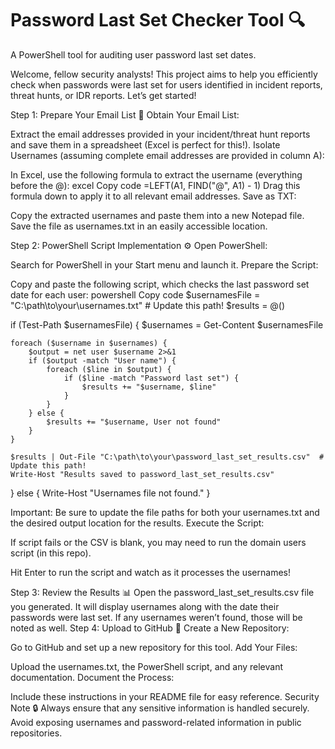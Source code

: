 # Password Last Set Checker Tool 🔍
A PowerShell tool for auditing user password last set dates.


Welcome, fellow security analysts! This project aims to help you efficiently check when passwords were last set for users identified in incident reports, threat hunts, or IDR reports. Let’s get started!

Step 1: Prepare Your Email List 📧
Obtain Your Email List:

Extract the email addresses provided in your incident/threat hunt reports and save them in a spreadsheet (Excel is perfect for this!).
Isolate Usernames (assuming complete email addresses are provided in column A):

In Excel, use the following formula to extract the username (everything before the @):
excel
Copy code
=LEFT(A1, FIND("@", A1) - 1)
Drag this formula down to apply it to all relevant email addresses.
Save as TXT:

Copy the extracted usernames and paste them into a new Notepad file.
Save the file as usernames.txt in an easily accessible location.

Step 2: PowerShell Script Implementation ⚙️
Open PowerShell:

Search for PowerShell in your Start menu and launch it.
Prepare the Script:

Copy and paste the following script, which checks the last password set date for each user:
powershell
Copy code
$usernamesFile = "C:\path\to\your\usernames.txt"  # Update this path!
$results = @()

if (Test-Path $usernamesFile) {
    $usernames = Get-Content $usernamesFile

    foreach ($username in $usernames) {
        $output = net user $username 2>&1
        if ($output -match "User name") {
            foreach ($line in $output) {
                if ($line -match "Password last set") {
                    $results += "$username, $line"
                }
            }
        } else {
            $results += "$username, User not found"
        }
    }

    $results | Out-File "C:\path\to\your\password_last_set_results.csv"  # Update this path!
    Write-Host "Results saved to password_last_set_results.csv"
} else {
    Write-Host "Usernames file not found."
}

Important: Be sure to update the file paths for both your usernames.txt and the desired output location for the results.
Execute the Script:

If script fails or the CSV is blank, you may need to run the domain users script (in this repo).

Hit Enter to run the script and watch as it processes the usernames!

Step 3: Review the Results 📊
Open the password_last_set_results.csv file you generated.
It will display usernames along with the date their passwords were last set. If any usernames weren’t found, those will be noted as well.
Step 4: Upload to GitHub 🚀
Create a New Repository:

Go to GitHub and set up a new repository for this tool.
Add Your Files:

Upload the usernames.txt, the PowerShell script, and any relevant documentation.
Document the Process:

Include these instructions in your README file for easy reference.
Security Note 🔒
Always ensure that any sensitive information is handled securely. Avoid exposing usernames and password-related information in public repositories.
